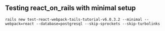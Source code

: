 ## Testing react_on_rails with minimal setup

`rails new test-react-webpack-tails-tutorial-v6.0.3.2 --minimal --webpack=react --database=postgresql --skip-sprockets --skip-turbolinks`